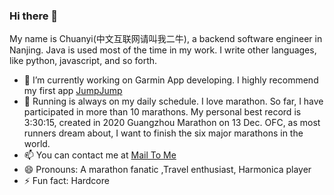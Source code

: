 ### Hi there 👋

My name is Chuanyi(中文互联网请叫我二牛), a backend software engineer in Nanjing. Java is used most of the time in my work. I write other languages, like python, javascript, and so forth. 

- 🔭 I’m currently working on Garmin App developing. I highly recommend my first app [JumpJump](https://apps.garmin.com/en-US/apps/92273c4b-9b53-4a8e-86a9-e5235af2505c)
- 🌱 Running is always on my daily schedule. I love marathon. So far, I have participated in more than 10 marathons. My personal best record is 3:30:15, created in 2020 Guangzhou Marathon on 13 Dec. OFC, as most runners dream about, I want to finish the six major marathons in the world.
- 📫 You can contact me at [Mail To Me](mailto:chuanyi@88.com)
- 😄 Pronouns: A marathon fanatic ,Travel enthusiast, Harmonica player
- ⚡ Fun fact: Hardcore
